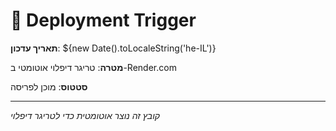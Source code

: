 # 🚀 Deployment Trigger

**תאריך עדכון**: ${new Date().toLocaleString('he-IL')}

**מטרה**: טריגר דיפלוי אוטומטי ב-Render.com

**סטטוס**: מוכן לפריסה

---
*קובץ זה נוצר אוטומטית כדי לטריגר דיפלוי*
